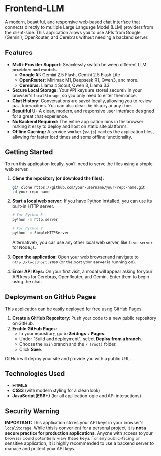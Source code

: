 # Frontend-LLM

A modern, beautiful, and responsive web-based chat interface that connects directly to multiple Large Language Model (LLM) providers from the client-side. This application allows you to use APIs from Google (Gemini), OpenRouter, and Cerebras without needing a backend server.

## Features

- **Multi-Provider Support:** Seamlessly switch between different LLM providers and models.
  - **Google AI:** Gemini 2.5 Flash, Gemini 2.5 Flash Lite
  - **OpenRouter:** Minimax M1, Deepseek R1, Qwen3, and more.
  - **Cerebras:** Llama 4 Scout, Qwen 3, Llama 3.3.
- **Secure Local Storage:** Your API keys are stored securely in your browser's `localStorage`, so you only need to enter them once.
- **Chat History:** Conversations are saved locally, allowing you to review past interactions. You can also clear the history at any time.
- **Beautiful UI:** A clean, modern, and responsive user interface designed for a great chat experience.
- **No Backend Required:** The entire application runs in the browser, making it easy to deploy and host on static site platforms.
- **Offline Caching:** A service worker (`sw.js`) caches the application files, allowing for faster load times and some offline functionality.

## Getting Started

To run this application locally, you'll need to serve the files using a simple web server.

1.  **Clone the repository (or download the files):**
    ```bash
    git clone https://github.com/your-username/your-repo-name.git
    cd your-repo-name
    ```

2.  **Start a local web server:**
    If you have Python installed, you can use its built-in HTTP server.
    ```bash
    # For Python 3
    python -m http.server

    # For Python 2
    python -m SimpleHTTPServer
    ```
    Alternatively, you can use any other local web server, like `live-server` for Node.js.

3.  **Open the application:**
    Open your web browser and navigate to `http://localhost:8000` (or the port your server is running on).

4.  **Enter API Keys:**
    On your first visit, a modal will appear asking for your API keys for Cerebras, OpenRouter, and Gemini. Enter them to begin using the chat.

## Deployment on GitHub Pages

This application can be easily deployed for free using GitHub Pages.

1.  **Create a GitHub Repository:** Push your code to a new public repository on GitHub.
2.  **Enable GitHub Pages:**
    - In your repository, go to **Settings** > **Pages**.
    - Under "Build and deployment", select **Deploy from a branch**.
    - Choose the `main` branch and the `/ (root)` folder.
    - Click **Save**.

GitHub will deploy your site and provide you with a public URL.

## Technologies Used

- **HTML5**
- **CSS3** (with modern styling for a clean look)
- **JavaScript (ES6+)** (for all application logic and API interactions)

## Security Warning

**IMPORTANT:** This application stores your API keys in your browser's `localStorage`. While this is convenient for a personal project, it is **not a secure practice for production applications**. Anyone with access to your browser could potentially view these keys. For any public-facing or sensitive application, it is highly recommended to use a backend server to manage and protect your API keys.
